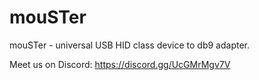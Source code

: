 # mouSTer
mouSTer - universal USB HID class device to db9 adapter. 

Meet us on Discord: https://discord.gg/UcGMrMgv7V
